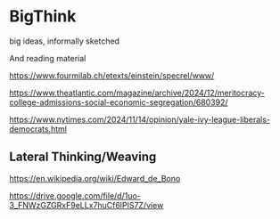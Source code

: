 # BigThink

big ideas, informally sketched

And reading material 

https://www.fourmilab.ch/etexts/einstein/specrel/www/

https://www.theatlantic.com/magazine/archive/2024/12/meritocracy-college-admissions-social-economic-segregation/680392/

https://www.nytimes.com/2024/11/14/opinion/yale-ivy-league-liberals-democrats.html

Lateral Thinking/Weaving
---

https://en.wikipedia.org/wiki/Edward_de_Bono

https://drive.google.com/file/d/1uo-3_FNWzGZGRxF9eLLx7huCf6lPIS7Z/view
